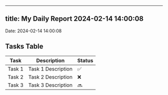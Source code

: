 
---
title: My Daily Report 2024-02-14 14:00:08
---

Date: 2024-02-14 14:00:08

## Tasks Table

| Task | Description | Status |
|------|-------------|--------|
| Task 1 | Task 1 Description | ✅ |
| Task 2 | Task 2 Description | ❌ |
| Task 3 | Task 3 Description | 🔜 |
